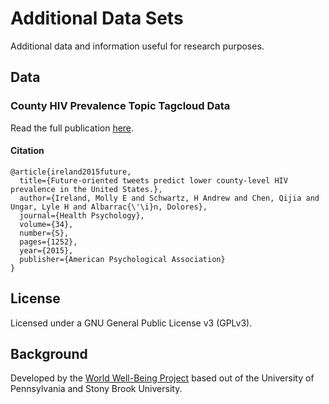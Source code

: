 # Additional Data Sets

Additional data and information useful for research purposes.

## Data

### County HIV Prevalence Topic Tagcloud Data  

Read the full publication [here](http://wwbp.org/publications.html#p82). 

#### Citation

```
@article{ireland2015future,
  title={Future-oriented tweets predict lower county-level HIV prevalence in the United States.},
  author={Ireland, Molly E and Schwartz, H Andrew and Chen, Qijia and Ungar, Lyle H and Albarrac{\'\i}n, Dolores},
  journal={Health Psychology},
  volume={34},
  number={S},
  pages={1252},
  year={2015},
  publisher={American Psychological Association}
}
```


## License

Licensed under a GNU General Public License v3 (GPLv3).

## Background

Developed by the [World Well-Being Project](https://www.wwbp.org) based out of the University of Pennsylvania and Stony Brook University.


